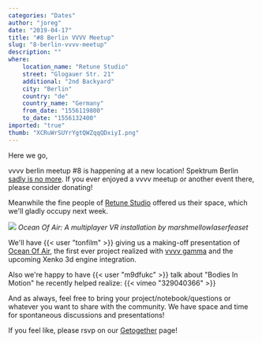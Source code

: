 ```yaml
---
categories: "Dates"
author: "joreg"
date: "2019-04-17"
title: "#8 Berlin VVVV Meetup"
slug: "8-berlin-vvvv-meetup"
description: ""
where: 
    location_name: "Retune Studio"
    street: "Glogauer Str. 21"
    additional: "2nd Backyard"
    city: "Berlin"
    country: "de"
    country_name: "Germany"
    from_date: "1556119800"
    to_date: "1556132400"
imported: "true"
thumb: "XCRuWrSUYrYgtQWZqqQDxiyI.png"
---
```



Here we go,

vvvv berlin meetup #8 is happening at a new location!
Spektrum Berlin [sadly is no more](https://www.gofundme.com/spektrum-exspektrum-rent-recovery). If you ever enjoyed a vvvv meetup or another event there, please consider donating!

Meanwhile the fine people of [Retune Studio](http://retune.de) offered us their space, which we'll gladly occupy next week.

![](XCRuWrSUYrYgtQWZqqQDxiyI.png)
*Ocean Of Air: A multiplayer VR installation by marshmellowlaserfeaset*

We'll have {{< user "tonfilm" >}} giving us a making-off presentation of [Ocean Of Air](http://oceanofair.com/), the first ever project realized with [vvvv gamma](/blog/2019/vvvv-gamma-2019.1-preview) and the upcoming Xenko 3d engine integration. 

Also we're happy to have {{< user "m9dfukc" >}} talk about "Bodies In Motion" he recently helped realize:
{{< vimeo "329040366" >}}

And as always, feel free to bring your project/notebook/questions or whatever you want to share with the community. We have space and time for spontaneous discussions and presentations!

If you feel like, please rsvp on our [Getogether](https://gettogether.community/events/1180/vvvv-berlin-meetup-8/) page!